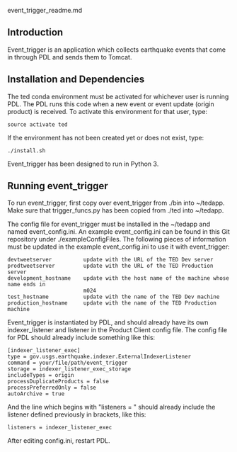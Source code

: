 event_trigger_readme.md

Introduction
------------

Event_trigger is an application which collects earthquake events that come in through PDL and sends them to Tomcat.

Installation and Dependencies
-----------------------------

The ted conda environment must be activated for whichever user is running PDL. The PDL runs this code when a new event or event update (origin product) is received. To activate this environment for that user, type:

    source activate ted

If the environment has not been created yet or does not exist, type:

    ./install.sh 

Event_trigger has been designed to run in Python 3.

Running event_trigger
---------------------

To run event_trigger, first copy over event_trigger from ./bin into ~/tedapp. Make sure that trigger_funcs.py has been copied from ./ted into ~/tedapp.

The config file for event_trigger must be installed in the ~/tedapp and named event_config.ini. An example event_config.ini can be found in this Git repository under ./exampleConfigFiles. The following pieces of information must be updated in the example event_config.ini to use it with event_trigger:

    devtweetserver          update with the URL of the TED Dev server
    prodtweetserver         update with the URL of the TED Production server
    development_hostname    update with the host name of the machine whose name ends in 
                            m024
    test_hostname           update with the name of the TED Dev machine
    production_hostname     update with the name of the TED Production machine

Event_trigger is instantiated by PDL, and should already have its own indexer_listener and listener in the Product Client config file. The config file for PDL should already include something like this:

    [indexer_listener_exec]
    type = gov.usgs.earthquake.indexer.ExternalIndexerListener
    command = your/file/path/event_trigger
    storage = indexer_listener_exec_storage
    includeTypes = origin
    processDuplicateProducts = false
    processPreferredOnly = false
    autoArchive = true

And the line which begins with "listeners = " should already include the listener defined previously in brackets, like this:
 
    listeners = indexer_listener_exec

After editing config.ini, restart PDL.

